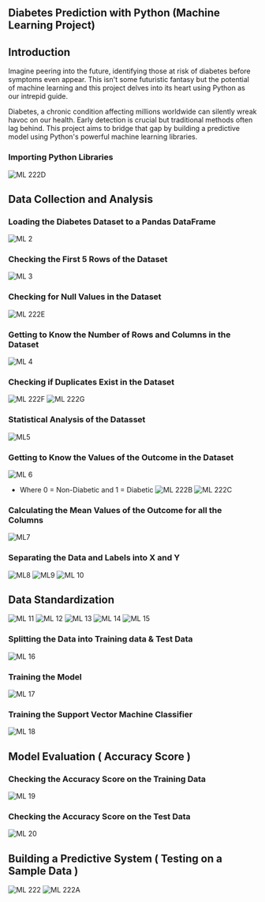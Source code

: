 ## Diabetes Prediction with Python (Machine Learning Project) 

## Introduction 
Imagine peering into the future, identifying those at risk of diabetes before symptoms even appear. This isn't some futuristic fantasy but the potential of machine learning and this project delves into its heart using Python as our intrepid guide.

Diabetes, a chronic condition affecting millions worldwide can silently wreak havoc on our health. Early detection is crucial but traditional methods often lag behind. This project aims to bridge that gap by building a predictive model using Python's powerful machine learning libraries.

 
  ### Importing Python Libraries
  ![ML 222D](https://github.com/Projects-Analysis/Diabetes-Prediction-with-Python-/assets/149543175/8d67fd7b-6b8d-4cb4-9590-b544f7c5ae74)


## Data Collection and Analysis

### Loading the Diabetes Dataset to a Pandas DataFrame 
![ML 2](https://github.com/Projects-Analysis/Diabetes-Prediction-with-Python-/assets/149543175/74649b4d-4ac3-4ce8-b656-5f15c25c739e)

### Checking the First 5 Rows of the Dataset
![ML 3](https://github.com/Projects-Analysis/Diabetes-Prediction-with-Python-/assets/149543175/d184eba6-8803-4a9f-9ef5-50aa4c16c7ff)

### Checking for Null Values in the Dataset
![ML 222E](https://github.com/Projects-Analysis/Diabetes-Prediction-with-Python-/assets/149543175/d55fee89-d0cf-4ad1-8774-8ff56df08ddb)


### Getting to Know the Number of Rows and Columns in the Dataset 
![ML 4](https://github.com/Projects-Analysis/Diabetes-Prediction-with-Python-/assets/149543175/718fade8-665b-4a06-b742-f10640ed2f1f)

### Checking if Duplicates Exist in the Dataset
![ML 222F](https://github.com/Projects-Analysis/Diabetes-Prediction-with-Python-/assets/149543175/977ef2f1-979a-4f1a-a745-706e640fb8bd)
![ML 222G](https://github.com/Projects-Analysis/Diabetes-Prediction-with-Python-/assets/149543175/281d6408-f71d-4d33-b820-8ca81871baf4)


### Statistical Analysis of the Datasset
![ML5](https://github.com/Projects-Analysis/Diabetes-Prediction-with-Python-/assets/149543175/1337ffce-a2ca-4242-9784-1b42fab22ab3)

### Getting to Know the Values of the Outcome in the Dataset

![ML 6](https://github.com/Projects-Analysis/Diabetes-Prediction-with-Python-/assets/149543175/81f40b09-0b76-46d2-8095-ac51b2ee65c0)
* Where 0 = Non-Diabetic and 1 = Diabetic
![ML 222B](https://github.com/Projects-Analysis/Diabetes-Prediction-with-Python-/assets/149543175/3e618656-2b84-47d3-a1a9-e6930bf7004a)
![ML 222C](https://github.com/Projects-Analysis/Diabetes-Prediction-with-Python-/assets/149543175/d19feae2-7d76-41dd-b031-e1f62f6f973e)


### Calculating the Mean  Values of the Outcome for all the Columns
![ML7](https://github.com/Projects-Analysis/Diabetes-Prediction-with-Python-/assets/149543175/66f95cc3-55de-45b2-8d1f-33a7a015a16a)

### Separating the Data and Labels into X and Y 
![ML8](https://github.com/Projects-Analysis/Diabetes-Prediction-with-Python-/assets/149543175/3c055f52-8e3d-4328-9769-ffed6613d63e)
![ML9](https://github.com/Projects-Analysis/Diabetes-Prediction-with-Python-/assets/149543175/3ffabead-3947-4fc4-9348-11af2cacc080)
![ML 10](https://github.com/Projects-Analysis/Diabetes-Prediction-with-Python-/assets/149543175/53633b45-d290-4862-8d91-20d2b2a42ab1)

## Data Standardization 
![ML 11](https://github.com/Projects-Analysis/Diabetes-Prediction-with-Python-/assets/149543175/6db5ce2f-2edb-443e-963b-80c23aee65bb)
![ML 12](https://github.com/Projects-Analysis/Diabetes-Prediction-with-Python-/assets/149543175/b8348dbe-e025-4ee3-9035-e2e800678abe)
![ML 13](https://github.com/Projects-Analysis/Diabetes-Prediction-with-Python-/assets/149543175/ac2d3309-e6b1-407c-a8a7-5683c105e35d)
![ML 14](https://github.com/Projects-Analysis/Diabetes-Prediction-with-Python-/assets/149543175/7b30be99-9bcf-4f36-a74d-c5164bae8070)
![ML 15](https://github.com/Projects-Analysis/Diabetes-Prediction-with-Python-/assets/149543175/ebf923ed-4eed-4690-917c-27a23591fc3d)

### Splitting the Data into Training data & Test Data 
![ML 16](https://github.com/Projects-Analysis/Diabetes-Prediction-with-Python-/assets/149543175/b6048d0e-c983-4b6c-b883-6c9d90939902)

### Training the  Model
![ML 17](https://github.com/Projects-Analysis/Diabetes-Prediction-with-Python-/assets/149543175/c77bc1c9-43ac-4043-8d2f-4996dd4070ea)
 

### Training the Support Vector Machine Classifier 
![ML 18](https://github.com/Projects-Analysis/Diabetes-Prediction-with-Python-/assets/149543175/e3e6410f-4f99-4e2a-b62b-0a99fb7a22bb)


## Model Evaluation ( Accuracy Score )
### Checking the Accuracy Score on the Training Data 
![ML 19](https://github.com/Projects-Analysis/Diabetes-Prediction-with-Python-/assets/149543175/8dbd5854-2015-49ad-ab2e-00875146e947)

### Checking the Accuracy Score on the Test Data
![ML 20](https://github.com/Projects-Analysis/Diabetes-Prediction-with-Python-/assets/149543175/be0af4a7-88ad-4d51-85e2-75ef0af57c0e)

## Building a Predictive System ( Testing on a Sample Data )
![ML 222](https://github.com/Projects-Analysis/Diabetes-Prediction-with-Python-/assets/149543175/e78d0a42-6043-417c-a587-a6716745de49)
![ML 222A](https://github.com/Projects-Analysis/Diabetes-Prediction-with-Python-/assets/149543175/5553a126-a3c6-4527-926a-4b430c8fa0c7)
